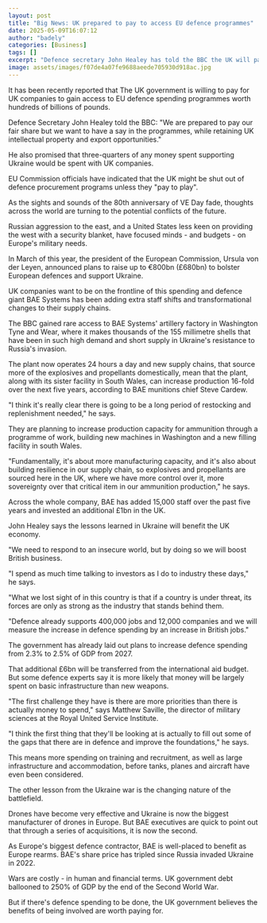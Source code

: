 ```yaml
---
layout: post
title: "Big News: UK prepared to pay to access EU defence programmes"
date: 2025-05-09T16:07:12
author: "badely"
categories: [Business]
tags: []
excerpt: "Defence secretary John Healey has told the BBC the UK will pay its 'fair share' but wants a say in decisions."
image: assets/images/f07de4a07fe9688aeede705930d918ac.jpg
---
```


It has been recently reported that The UK government is willing to pay for UK companies to gain access to EU defence spending programmes worth hundreds of billions of pounds.

Defence Secretary John Healey told the BBC: "We are prepared to pay our fair share but we want to have a say in the programmes, while retaining UK intellectual property and export opportunities."

He also promised that three-quarters of any money spent supporting Ukraine would be spent with UK companies.

EU Commission officials have indicated that the UK might be shut out of defence procurement programs unless they "pay to play". 

As the sights and sounds of the 80th anniversary of VE Day fade, thoughts across the world are turning to the potential conflicts of the future.

Russian aggression to the east, and a United States less keen on providing the west with a security blanket, have focused minds - and budgets - on Europe's military needs.

In March of this year, the president of the European Commission, Ursula von der Leyen, announced plans to raise up to €800bn (£680bn) to bolster European defences and support Ukraine.

UK companies want to be on the frontline of this spending and defence giant BAE Systems has been adding extra staff shifts and transformational changes to their supply chains.

The BBC gained rare access to BAE Systems' artillery factory in Washington Tyne and Wear, where it makes thousands of the 155 millimetre shells that have been in such high demand and short supply in Ukraine's resistance to Russia's invasion.

The plant now operates 24 hours a day and new supply chains, that source more of the explosives and propellants domestically, mean that the plant, along with its sister facility in South Wales, can increase production 16-fold over the next five years,  according to BAE munitions chief Steve Cardew.

"I think it's really clear there is going to be a long period of restocking and replenishment needed," he says.

They are planning to increase production capacity for ammunition through a programme of work, building new machines in Washington and a new filling facility in south Wales.

"Fundamentally, it's about more manufacturing capacity, and it's also about building resilience in our supply chain, so explosives and propellants are sourced here in the UK, where we have more control over it, more sovereignty over that critical item in our ammunition production," he says.

Across the whole company, BAE has added 15,000 staff over the past five years and invested an additional £1bn in the UK.

John Healey says the lessons learned in Ukraine will benefit the UK economy.

"We need to respond to an insecure world, but by doing so we will boost British business. 

"I spend as much time talking to investors as I do to industry these days," he says.

"What we lost sight of in this country is that if a country is under threat, its forces are only as strong as the industry that stands behind them.

"Defence already supports 400,000 jobs and 12,000 companies and we will measure the increase in defence spending by an increase in British jobs."

The government has already laid out plans to increase defence spending from 2.3% to 2.5% of GDP from 2027.

That additional £6bn will be transferred from the international aid budget. But some defence experts say it is more likely that money will be largely spent on basic infrastructure than new weapons.

"The first challenge they have is there are more priorities than there is actually money to spend," says Matthew Saville, the director of military sciences at the Royal United Service Institute.

"I think the first thing that they'll be looking at is actually to fill out some of the gaps that there are in defence and improve the foundations," he says.

This means more spending on training and recruitment, as well as large infrastructure and accommodation, before tanks, planes and aircraft have even been considered.

The other lesson from the Ukraine war is the changing nature of the battlefield. 

Drones have become very effective and Ukraine is now the biggest manufacturer of drones in Europe. But BAE executives are quick to point out that through a series of acquisitions, it is now the second.

As Europe's biggest defence contractor, BAE is well-placed to benefit as Europe rearms. BAE's share price has tripled since Russia invaded Ukraine in 2022.

Wars are costly - in human and financial terms. UK government debt ballooned to 250% of GDP by the end of the Second World War.

But if there's defence spending to be done, the UK government believes the benefits of being involved are worth paying for.

